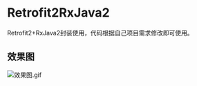 # Retrofit2RxJava2
Retrofit2+RxJava2封装使用，代码根据自己项目需求修改即可使用。

## 效果图
![效果图.gif](https://upload-images.jianshu.io/upload_images/3735156-9ce9001aebf77089.gif?imageMogr2/auto-orient/strip)

